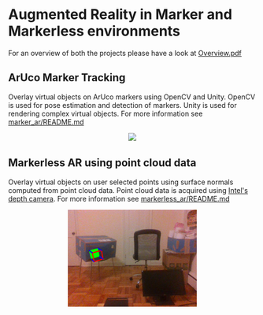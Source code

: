 # Augmented Reality in Marker and Markerless environments

For an overview of both the projects please have a look at [Overview.pdf](Overview.pdf)

## ArUco Marker Tracking

Overlay virtual objects on ArUco markers using OpenCV and Unity. OpenCV is used for pose estimation and detection of markers. Unity is used for rendering complex virtual objects. For more information see [marker_ar/README.md](marker_ar/README.md)

<p align="center">
  <img src="images/aruco_man.gif"/>
</p>
<!-- ![Marker - Man animation](images/aruco_man.gif) -->

## Markerless AR using point cloud data

Overlay virtual objects on user selected points using surface normals computed from point cloud data. Point cloud data is acquired using [Intel's depth camera](https://www.intel.com/content/www/us/en/architecture-and-technology/realsense-overview.html). For more information see [markerless_ar/README.md](markerless_ar/README.md)

<p align="center">
  <img src="images/markerless.png"/>
</p>
<!-- ![Markerless](images/markerless.png) -->
